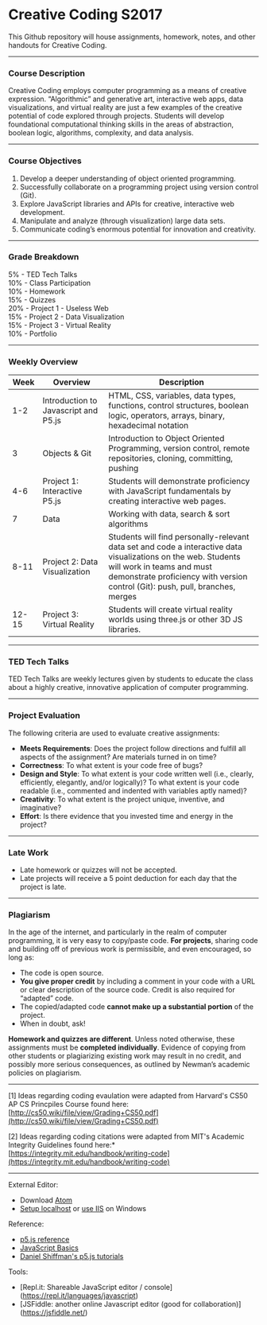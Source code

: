 # Creative Coding S2017

This Github repository will house assignments, homework, notes, and other handouts for Creative Coding.   

***
### Course Description
Creative Coding employs computer programming as a means of creative expression. “Algorithmic” and generative art, interactive web apps, data visualizations, and virtual reality are just a few examples of the creative potential of code explored through projects. Students will develop foundational computational thinking skills in the areas of abstraction, boolean logic, algorithms, complexity, and data analysis.

***

### Course Objectives
1. Develop a deeper understanding of object oriented programming.
2. Successfully collaborate on a programming project using version control (Git).
3. Explore JavaScript libraries and APIs for creative, interactive web development.
4. Manipulate and analyze (through visualization) large data sets.  
5. Communicate coding’s enormous potential for innovation and creativity.

***

### Grade Breakdown
5% - TED Tech Talks  
10% - Class Participation  
10% - Homework  
15% - Quizzes  
20% - Project 1 - Useless Web  
15% - Project 2 - Data Visualization  
15% - Project 3 - Virtual Reality  
10% - Portfolio

***

### Weekly Overview
| Week | Overview | Description |
| ------------- | ------------- | ------------- |
| 1-2 | Introduction to Javascript and P5.js | HTML, CSS, variables, data types, functions, control structures, boolean logic, operators, arrays, binary, hexadecimal notation |
| 3 | Objects & Git | Introduction to Object Oriented Programming, version control, remote repositories, cloning, committing, pushing |
| 4-6 | Project 1: Interactive P5.js | Students will demonstrate proficiency with JavaScript fundamentals by creating interactive web pages. |
| 7 | Data | Working with data, search & sort algorithms |
| 8-11 | Project 2: Data Visualization | Students will find personally-relevant data set and code a interactive data visualizations on the web. Students will work in teams and must demonstrate proficiency with version control (Git): push, pull, branches, merges |
| 12-15 | Project 3: Virtual Reality | Students will create virtual reality worlds using three.js or other 3D JS libraries. |

***

### TED Tech Talks
TED Tech Talks are weekly lectures given by students to educate the class about a highly creative, innovative application of computer programming.

***

### Project Evaluation
The following criteria are used to evaluate creative assignments:

* **Meets Requirements**: Does the project follow directions and fulfill all aspects of the assignment? Are materials turned in on time?
* **Correctness**: To what extent is your code free of bugs?
* **Design and Style**: To what extent is your code written well (i.e., clearly, efficiently, elegantly, and/or logically)? To what extent is your code readable (i.e., commented and indented with variables aptly named)?
* **Creativity**: To what extent is the project unique, inventive, and imaginative?
* **Effort**: Is there evidence that you invested time and energy in the project?

***

### Late Work
* Late homework or quizzes will not be accepted.
* Late projects will receive a 5 point deduction for each day that the project is late.

***

### Plagiarism
In the age of the internet, and particularly in the realm of computer programming, it is very easy to copy/paste code. **For projects**, sharing code and building off of previous work is permissible, and even encouraged, so long as:
* The code is open source.
* **You give proper credit** by including a comment in your code with a URL or clear description of the source code. Credit is also required for “adapted” code.
* The copied/adapted code **cannot make up a substantial portion** of the project.
* When in doubt, ask!

**Homework and quizzes are different**. Unless noted otherwise, these assignments must be **completed individually**. Evidence of copying from other students or plagiarizing existing work may result in no credit, and possibly more serious consequences, as outlined by Newman’s academic policies on plagiarism.

***

[1] Ideas regarding coding evaulation were adapted from Harvard's CS50 AP CS Princpiles Course found here: [http://cs50.wiki/file/view/Grading+CS50.pdf](http://cs50.wiki/file/view/Grading+CS50.pdf)

[2] Ideas regarding coding citations were adapted from MIT's Academic Integrity Guidelines found here:* [https://integrity.mit.edu/handbook/writing-code](https://integrity.mit.edu/handbook/writing-code)


***

External Editor:
* Download [Atom](https://atom.io)
* [Setup localhost](https://github.com/processing/p5.js/wiki/Local-server) or [use IIS](http://www.thewindowsclub.com/enable-turn-on-iis-internet-information-services) on Windows

Reference:
* [p5.js reference](https://p5js.org/reference/)
* [JavaScript Basics](https://github.com/robynitp/networkedmedia/wiki/Javascript-Basics)
* [Daniel Shiffman's p5.js tutorials](https://www.youtube.com/watch?v=8j0UDiN7my4&list=PLRqwX-V7Uu6Zy51Q-x9tMWIv9cueOFTFA)

Tools:
* [Repl.it: Shareable JavaScript editor / console] (https://repl.it/languages/javascript)
* [JSFiddle: another online Javascript editor (good for collaboration)] (https://jsfiddle.net/)
